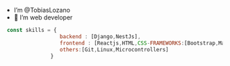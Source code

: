 -  I’m @TobiasLozano
- 👀 I’m web developer
```js
 const skills = {
                  backend : [Django,NestJs],
                  frontend : [Reactjs,HTML,CSS-FRAMEWORKS:[Bootstrap,MaterialUI,Tailwind],
                  others:[Git,Linux,Microcontrollers]
               }
 ```


